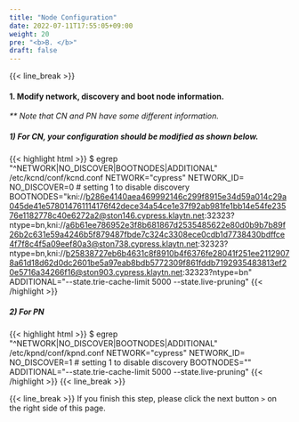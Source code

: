 ```yaml
---
title: "Node Configuration"
date: 2022-07-11T17:55:05+09:00
weight: 20
pre: "<b>B. </b>"
draft: false
---
```


{{< line_break >}}
#### 1. Modify network, discovery and boot node information.
_** Note that CN and PN have some different information._

##### 1) For CN, your configuration should be modified as shown below.
{{< highlight html >}}
$ egrep "^NETWORK|NO_DISCOVER|BOOTNODES|ADDITIONAL" /etc/kcnd/conf/kcnd.conf
NETWORK="cypress"
NETWORK_ID=
NO_DISCOVER=0 # setting 1 to disable discovery
BOOTNODES="kni://b286e4140aea469992146c299f8915e34d59a014c29a045de41e578014761114176f42dece34a54ce1e37f92ab981fe1bb14e54fe23576e1182778c40e6272a2@ston146.cypress.klaytn.net:32323?ntype=bn,kni://a6b61ee786952e3f8b681867d2535485622e80d0b9b7b89f26b2c631e59a4246b5f879487fbde7c324c3308ece0cdb1d7738430bdffce4f7f8c4f5a09eef80a3@ston738.cypress.klaytn.net:32323?ntype=bn,kni://b25838727eb6b4631c8f8910b4f6376fe28041f251ee21129078a61d18d62d0dc2601be5a97eab8bdb5772309f861fddb7192935483813ef20e5716a34266f16@ston903.cypress.klaytn.net:32323?ntype=bn"
ADDITIONAL="--state.trie-cache-limit 5000 --state.live-pruning"
{{< /highlight >}}

##### 2) For PN
{{< highlight html >}}
$ egrep "^NETWORK|NO_DISCOVER|BOOTNODES|ADDITIONAL" /etc/kpnd/conf/kpnd.conf
NETWORK="cypress"
NETWORK_ID=
NO_DISCOVER=1 # setting 1 to disable discovery
BOOTNODES=""
ADDITIONAL="--state.trie-cache-limit 5000 --state.live-pruning"
{{< /highlight >}}
{{< line_break >}}

{{< line_break >}}
If you finish this step, please click the next button ```>``` on the right side of this page.
